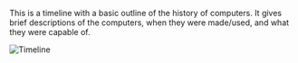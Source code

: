 This is a timeline with a basic outline of the history of computers. It gives brief descriptions of the computers, when they were made/used, and what they were capable of.

![Timeline](https://Cosmaniac.github.io/Portfolio_2017-2018/Timeline/Timeline.png)
